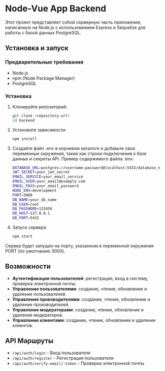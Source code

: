 # Node-Vue App Backend

Этот проект представляет собой серверную часть приложения, написанную на Node.js с использованием Express и Sequelize для работы с базой данных PostgreSQL.


## Установка и запуск

### Предварительные требования

- Node.js
- npm (Node Package Manager)
- PostgreSQL

### Установка

1. Клонируйте репозиторий:
   ```sh
   git clone <repository-url>
   cd backend

2. Установите зависимости:
   ```sh
   npm install

3. Создайте файл .env в корневом каталоге и добавьте свои переменные окружения, такие как строки подключения к базе данных и секреты API.
   Пример содержимого файла .env:
   ```sh
   DATABASE_URL=postgres://username:password@localhost:5432/database_name
   JWT_SECRET=your_jwt_secret
   EMAIL_SERVICE=your_email_service
   EMAIL_USER=your_email@example.com
   EMAIL_PASS=your_email_password
   NODE_ENV=development
   PORT=3000
   DB_NAME=your_db_name
   DB_USER=root
   DB_PASSWORD=123456
   DB_HOST=127.0.0.1
   DB_PORT=5432

4. Запуск сервера
   ```sh
   npm start

Сервер будет запущен на порту, указанном в переменной окружения PORT (по умолчанию 3000).

## Возможности

- **Аутентификация пользователей**: регистрация, вход в систему, проверка электронной почты.
- **Управление пользователями**: создание, чтение, обновление и удаление пользователей.
- **Управление производителями**: создание, чтение, обновление и удаление производителей.
- **Управление модераторами**: создание, чтение, обновление и удаление модераторов.
- **Управление клиентами**: создание, чтение, обновление и удаление клиентов.

## API Маршруты

- `/api/auth/login` - Вход пользователя
- `/api/auth/register` - Регистрация пользователя
- `/api/auth/verify-email/:token` - Проверка электронной почты